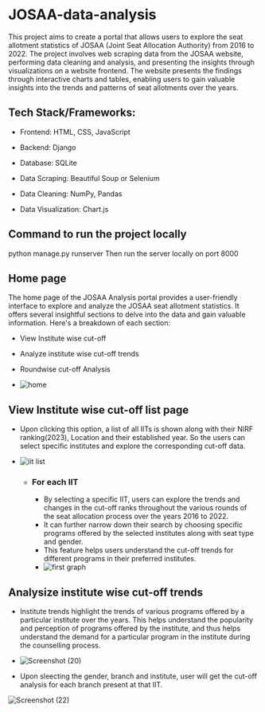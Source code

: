# JOSAA-data-analysis
This project aims to create a portal that allows users to explore the seat allotment statistics of JOSAA (Joint Seat Allocation Authority) from 2016 to 2022. The project involves web scraping data from the JOSAA website, performing data cleaning and analysis, and presenting the insights through visualizations on a website frontend. The website presents the findings through interactive charts and tables, enabling users to gain valuable insights into the trends and patterns of seat allotments over the years.

## Tech Stack/Frameworks:
- Frontend: HTML, CSS, JavaScript
* Backend: Django
+ Database: SQLite
- Data Scraping: Beautiful Soup or Selenium
* Data Cleaning: NumPy, Pandas
+ Data Visualization: Chart.js

## Command to run the project locally
python manage.py runserver
Then run the server locally on port 8000

## Home page
The home page of the JOSAA Analysis portal provides a user-friendly interface to explore and analyze the JOSAA seat allotment statistics. It offers several insightful sections to delve into the data and gain valuable information. Here's a breakdown of each section:
- View Institute wise cut-off
- Analyze institute wise cut-off trends
- Roundwise cut-off Analysis 

- ![home](https://github.com/Vidya132/JOSAA-data-analysis/assets/95306028/1d752e47-ef2d-4b4c-bf66-77fc8817c09d)

## View Institute wise cut-off list page
- Upon clicking this option, a list of all IITs is shown along with their NIRF ranking(2023), Location and their established year. So the users can select specific institutes and explore the corresponding cut-off data.
- ![iit list](https://github.com/Vidya132/JOSAA-data-analysis/assets/95306028/f4f562e1-c93b-48a5-a114-4c321b296fe6)
 
  - ### For each IIT
      - By selecting a specific IIT, users can explore the trends and changes in the cut-off ranks throughout the various rounds of the seat allocation process over the years 2016 to 2022.
      - It can further narrow down their search by choosing specific programs offered by the selected institutes along with seat type and gender.
      - This feature helps users understand the cut-off trends for different programs in their preferred institutes.
      - ![first graph](https://github.com/Vidya132/JOSAA-data-analysis/assets/95306028/5c411f78-ea17-4218-a0d6-9a8740ad78b5)

## Analysize institute wise cut-off trends
- Institute trends highlight the trends of various programs offered by a particular institute over the years. This helps understand the popularity and perception of programs offered by the institute, and thus helps understand the demand for a particular program in the institute during the counselling process.
- ![Screenshot (20)](https://github.com/Vidya132/JOSAA-data-analysis/assets/95306028/45d3feab-6bf4-4611-91fb-91580b6a90ce)

- Upon sleecting the gender, branch and institute, user will get the cut-off analysis for each branch present at that IIT.


![Screenshot (22)](https://github.com/Vidya132/JOSAA-data-analysis/assets/95306028/1db046fe-c44c-4627-8282-c8143bf0a88a)









